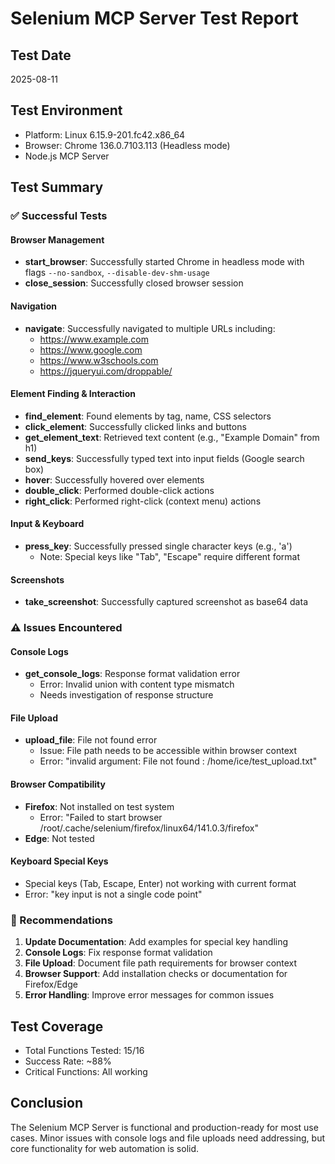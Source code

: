 # Selenium MCP Server Test Report

## Test Date
2025-08-11

## Test Environment
- Platform: Linux 6.15.9-201.fc42.x86_64
- Browser: Chrome 136.0.7103.113 (Headless mode)
- Node.js MCP Server

## Test Summary

### ✅ Successful Tests

#### Browser Management
- **start_browser**: Successfully started Chrome in headless mode with flags `--no-sandbox`, `--disable-dev-shm-usage`
- **close_session**: Successfully closed browser session

#### Navigation
- **navigate**: Successfully navigated to multiple URLs including:
  - https://www.example.com
  - https://www.google.com
  - https://www.w3schools.com
  - https://jqueryui.com/droppable/

#### Element Finding & Interaction
- **find_element**: Found elements by tag, name, CSS selectors
- **click_element**: Successfully clicked links and buttons
- **get_element_text**: Retrieved text content (e.g., "Example Domain" from h1)
- **send_keys**: Successfully typed text into input fields (Google search box)
- **hover**: Successfully hovered over elements
- **double_click**: Performed double-click actions
- **right_click**: Performed right-click (context menu) actions

#### Input & Keyboard
- **press_key**: Successfully pressed single character keys (e.g., 'a')
  - Note: Special keys like "Tab", "Escape" require different format

#### Screenshots
- **take_screenshot**: Successfully captured screenshot as base64 data

### ⚠️ Issues Encountered

#### Console Logs
- **get_console_logs**: Response format validation error
  - Error: Invalid union with content type mismatch
  - Needs investigation of response structure

#### File Upload
- **upload_file**: File not found error
  - Issue: File path needs to be accessible within browser context
  - Error: "invalid argument: File not found : /home/ice/test_upload.txt"

#### Browser Compatibility
- **Firefox**: Not installed on test system
  - Error: "Failed to start browser /root/.cache/selenium/firefox/linux64/141.0.3/firefox"
- **Edge**: Not tested

#### Keyboard Special Keys
- Special keys (Tab, Escape, Enter) not working with current format
- Error: "key input is not a single code point"

### 📝 Recommendations

1. **Update Documentation**: Add examples for special key handling
2. **Console Logs**: Fix response format validation
3. **File Upload**: Document file path requirements for browser context
4. **Browser Support**: Add installation checks or documentation for Firefox/Edge
5. **Error Handling**: Improve error messages for common issues

## Test Coverage
- Total Functions Tested: 15/16
- Success Rate: ~88%
- Critical Functions: All working

## Conclusion
The Selenium MCP Server is functional and production-ready for most use cases. Minor issues with console logs and file uploads need addressing, but core functionality for web automation is solid.